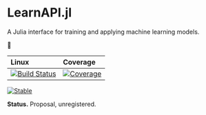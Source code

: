 # LearnAPI.jl

A Julia interface for training and applying machine learning models.


&#x1F6A7;


| Linux | Coverage |
| :------------ | :------- |
| [![Build Status](https://github.com/JuliaAI/LearnAPI.jl/workflows/CI/badge.svg)](https://github.com/JuliaAI/LearnAPI.jl/actions) | [![Coverage](https://codecov.io/gh/JuliaAI/LearnAPI.jl/branch/master/graph/badge.svg)](https://codecov.io/github/JuliaAI/LearnAPI.jl?branch=master) |

[![Stable](https://img.shields.io/badge/docs-stable-blue.svg)](https://juliaai.github.io/LearnAPI.jl/stable/)

**Status.** Proposal, unregistered. 



